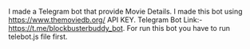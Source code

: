 I made a Telegram bot that provide Movie Details.
I made this bot using https://www.themoviedb.org/ API KEY.
Telegram Bot Link:-https://t.me/blockbusterbuddy_bot.
For run this bot you have to run telebot.js file first.
